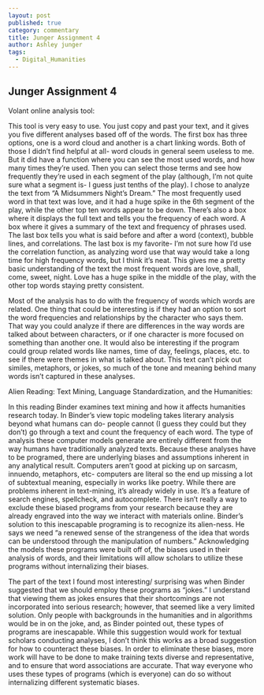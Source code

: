 ```yaml
---
layout: post
published: true
category: commentary
title: Junger Assignment 4
author: Ashley junger
tags:
  - Digital_Humanities
---
```

## Junger Assignment 4

Volant online analysis tool:

This tool is very easy to use. You just copy and past your text, and it gives you five different analyses based off of the words. The first box has three options, one is a word cloud and another is a chart linking words. Both of those I didn’t find helpful at all- word clouds in general seem useless to me. But it did have a function where you can see the most used words, and how many times they’re used. Then you can select those terms and see how frequently they’re used in each segment of the play (although, I’m not quite sure what a segment is- I guess just tenths of the play). I chose to analyze the text from “A Midsummers Night’s Dream.” The most frequently used word in that text was love, and it had a huge spike in the 6th segment of the play, while the other top ten words appear to be down. There’s also a box where it displays the full text and tells you the frequency of each word. A box where it gives a summary of the text and frequency of phrases used. The last box tells you what is said before and after a word (context), bubble lines, and correlations. The last box is my favorite- I’m not sure how I’d use the correlation function, as analyzing word use that way would take a long time for high frequency words, but I think it’s neat. This gives me a pretty basic understanding of the text the most frequent words are love, shall, come, sweet, night. Love has a huge spike in the middle of the play, with the other top words staying pretty consistent. 

Most of the analysis has to do with the frequency of words which words are related. One thing that could be interesting is if they had an option to sort the word frequencies and relationships by the character who says them. That way you could analyze if there are differences in the way words are talked about between characters, or if one character is more focused on something than another one. It would also be interesting if the program could group related words like names, time of day, feelings, places, etc. to see if there were themes in what is talked about. This text can’t pick out similes, metaphors, or jokes, so much of the tone and meaning behind many words isn’t captured in these analyses. 

Alien Reading: Text Mining, Language Standardization, and the Humanities:

In this reading Binder examines text mining and how it affects humanities research today. In Binder’s view topic modeling takes literary analysis beyond what humans can do- people cannot (I guess they could but they don’t) go through a text and count the frequency of each word. The type of analysis these computer models generate are entirely different from the way humans have traditionally analyzed texts. Because these analyses have to be programed, there are underlying biases and assumptions inherent in any analytical result. Computers aren’t good at picking up on sarcasm, innuendo, metaphors, etc- computers are literal so the end up missing a lot of subtextual meaning, especially in works like poetry. While there are problems inherent in text-mining, it’s already widely in use. It’s a feature of search engines, spellcheck, and autocomplete. There isn’t really a way to exclude these biased programs from your research because they are already engraved into the way we interact with materials online. Binder’s solution to this inescapable programing is to recognize its alien-ness. He says we need “a renewed sense of the strangeness of the idea that words can be understood through the manipulation of numbers.” Acknowledging the models these programs were built off of, the biases used in their analysis of words, and their limitations will allow scholars to utilize these programs without internalizing their biases.

The part of the text I found most interesting/ surprising was when Binder suggested that 
we should employ these programs as “jokes.” I understand that viewing them as jokes ensures that their shortcomings are not incorporated into serious research; however, that seemed like a very limited solution. Only people with backgrounds in the humanities  and in algorithms would be in on the joke, and, as Binder pointed out, these types of programs are inescapable. While this suggestion would work for textual scholars conducting analyses, I don’t think this works as a broad suggestion for how to counteract these biases. In order to eliminate these biases, more work will have to be done to make training texts diverse and representative, and to ensure that word associations are accurate. That way everyone who uses these types of programs (which is everyone) can do so without internalizing different systematic biases.
